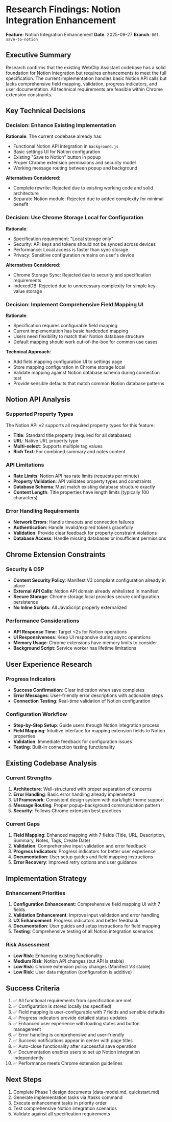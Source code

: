 # Research Findings: Notion Integration Enhancement

**Feature**: Notion Integration Enhancement
**Date**: 2025-09-27
**Branch**: `001-save-to-notion`

## Executive Summary
Research confirms that the existing WebClip Assistant codebase has a solid foundation for Notion integration but requires enhancements to meet the full specification. The current implementation handles basic Notion API calls but lacks comprehensive field mapping, validation, progress indicators, and user documentation. All technical requirements are feasible within Chrome extension constraints.

## Key Technical Decisions

### Decision: Enhance Existing Implementation
**Rationale**: The current codebase already has:
- Functional Notion API integration in `background.js`
- Basic settings UI for Notion configuration
- Existing "Save to Notion" button in popup
- Proper Chrome extension permissions and security model
- Working message routing between popup and background

**Alternatives Considered**:
- Complete rewrite: Rejected due to existing working code and solid architecture
- Separate Notion module: Rejected due to added complexity for minimal benefit

### Decision: Use Chrome Storage Local for Configuration
**Rationale**:
- Specification requirement: "Local storage only"
- Security: API keys and tokens should not be synced across devices
- Performance: Local access is faster than sync storage
- Privacy: Sensitive configuration remains on user's device

**Alternatives Considered**:
- Chrome Storage Sync: Rejected due to security and specification requirements
- IndexedDB: Rejected due to unnecessary complexity for simple key-value storage

### Decision: Implement Comprehensive Field Mapping UI
**Rationale**:
- Specification requires configurable field mapping
- Current implementation has basic hardcoded mapping
- Users need flexibility to match their Notion database structure
- Default mapping should work out-of-the-box for common use cases

**Technical Approach**:
- Add field mapping configuration UI to settings page
- Store mapping configuration in Chrome storage local
- Validate mapping against Notion database schema during connection test
- Provide sensible defaults that match common Notion database patterns

## Notion API Analysis

### Supported Property Types
The Notion API v2 supports all required property types for this feature:
- **Title**: Standard title property (required for all databases)
- **URL**: Native URL property type
- **Multi-select**: Supports multiple tag values
- **Rich Text**: For combined summary and notes content

### API Limitations
- **Rate Limits**: Notion API has rate limits (requests per minute)
- **Property Validation**: API validates property types and constraints
- **Database Schema**: Must match existing database structure exactly
- **Content Length**: Title properties have length limits (typically 100 characters)

### Error Handling Requirements
- **Network Errors**: Handle timeouts and connection failures
- **Authentication**: Handle invalid/expired tokens gracefully
- **Validation**: Provide clear feedback for property constraint violations
- **Database Access**: Handle missing databases or insufficient permissions

## Chrome Extension Constraints

### Security & CSP
- **Content Security Policy**: Manifest V3 compliant configuration already in place
- **External API Calls**: Notion API domain already whitelisted in manifest
- **Secure Storage**: Chrome storage local provides secure configuration persistence
- **No Inline Scripts**: All JavaScript properly externalized

### Performance Considerations
- **API Response Time**: Target <2s for Notion operations
- **UI Responsiveness**: Keep UI responsive during async operations
- **Memory Usage**: Chrome extensions have memory limits to consider
- **Background Script**: Service worker has lifetime limitations

## User Experience Research

### Progress Indicators
- **Success Confirmation**: Clear indication when save completes
- **Error Messages**: User-friendly error descriptions with actionable steps
- **Connection Testing**: Real-time validation of Notion configuration

### Configuration Workflow
- **Step-by-Step Setup**: Guide users through Notion integration process
- **Field Mapping**: Intuitive interface for mapping extension fields to Notion properties
- **Validation**: Immediate feedback for configuration issues
- **Testing**: Built-in connection testing functionality

## Existing Codebase Analysis

### Current Strengths
1. **Architecture**: Well-structured with proper separation of concerns
2. **Error Handling**: Basic error handling already implemented
3. **UI Framework**: Consistent design system with dark/light theme support
4. **Message Routing**: Proper popup-background communication pattern
5. **Security**: Follows Chrome extension best practices

### Current Gaps
1. **Field Mapping**: Enhanced mapping with 7 fields (Title, URL, Description, Summary, Notes, Tags, Create Date)
2. **Validation**: Comprehensive input validation and error feedback
3. **Progress Indicators**: Progress indicators for better user experience
4. **Documentation**: User setup guides and field mapping instructions
5. **Error Recovery**: Improved retry options and user guidance

## Implementation Strategy

### Enhancement Priorities
1. **Configuration Enhancement**: Comprehensive field mapping UI with 7 fields
2. **Validation Enhancement**: Improve input validation and error handling
3. **UX Enhancement**: Progress indicators and better feedback
4. **Documentation**: User guides and setup instructions for field mapping
5. **Testing**: Comprehensive testing of all Notion integration scenarios

### Risk Assessment
- **Low Risk**: Enhancing existing functionality
- **Medium Risk**: Notion API changes (but API is stable)
- **Low Risk**: Chrome extension policy changes (Manifest V3 stable)
- **Low Risk**: User data migration (configuration is additive)

## Success Criteria
1. ✅ All functional requirements from specification are met
2. ✅ Configuration is stored locally (as specified)
3. ✅ Field mapping is user-configurable with 7 fields and sensible defaults
4. ✅ Progress indicators provide detailed status updates
5. ✅ Enhanced user experience with loading states and button management
6. ✅ Error handling is comprehensive and user-friendly
7. ✅ Success notifications appear in center with page titles
8. ✅ Auto-close functionality after successful save operation
9. ✅ Documentation enables users to set up Notion integration independently
10. ✅ Performance meets Chrome extension guidelines

## Next Steps
1. Complete Phase 1 design documents (data-model.md, quickstart.md)
2. Generate implementation tasks via /tasks command
3. Execute enhancement tasks in priority order
4. Test comprehensive Notion integration scenarios
5. Validate against all specification requirements